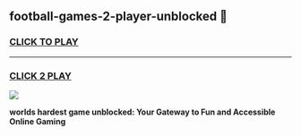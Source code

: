 
## football-games-2-player-unblocked 👋
<h3>
<a href="https://premium.freeplayer.one?title=football-games-2-player-unblocked&ref=14F">CLICK TO PLAY</a></h3>
<hr>

<h3>
<a href="https://premium.freeplayer.one?title=football-games-2-player-unblocked&ref=14F">CLICK 2 PLAY</a>
  
</h3>

<a href="https://premium.freeplayer.one?title=football-games-2-player-unblocked&ref=12F/"><img src="https://clearcache.store/games.png"></a>


**worlds hardest game unblocked: Your Gateway to Fun and Accessible Online Gaming**

